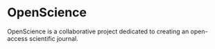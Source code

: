 # OpenScience
OpenScience is a collaborative project dedicated to creating an open-access scientific journal.
